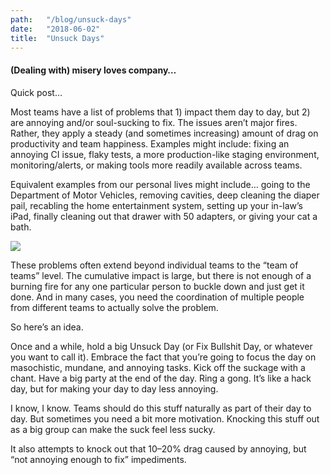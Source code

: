 ```yaml
---
path:	"/blog/unsuck-days"
date:	"2018-06-02"
title:	"Unsuck Days"
---
```


#### (Dealing with) misery loves company…

Quick post…

Most teams have a list of problems that 1) impact them day to day, but 2) are annoying and/or soul-sucking to fix. The issues aren’t major fires. Rather, they apply a steady (and sometimes increasing) amount of drag on productivity and team happiness. Examples might include: fixing an annoying CI issue, flaky tests, a more production-like staging environment, monitoring/alerts, or making tools more readily available across teams.

Equivalent examples from our personal lives might include… going to the Department of Motor Vehicles, removing cavities, deep cleaning the diaper pail, recabling the home entertainment system, setting up your in-law’s iPad, finally cleaning out that drawer with 50 adapters, or giving your cat a bath.

![](/images/1*X75DAlfPHrvHdBqwXwgHpg@2x.jpeg)

These problems often extend beyond individual teams to the “team of teams” level. The cumulative impact is large, but there is not enough of a burning fire for any one particular person to buckle down and just get it done. And in many cases, you need the coordination of multiple people from different teams to actually solve the problem.

So here’s an idea.

Once and a while, hold a big Unsuck Day (or Fix Bullshit Day, or whatever you want to call it). Embrace the fact that you’re going to focus the day on masochistic, mundane, and annoying tasks. Kick off the suckage with a chant. Have a big party at the end of the day. Ring a gong. It’s like a hack day, but for making your day to day less annoying.

I know, I know. Teams should do this stuff naturally as part of their day to day. But sometimes you need a bit more motivation. Knocking this stuff out as a big group can make the suck feel less sucky.

It also attempts to knock out that 10–20% drag caused by annoying, but “not annoying enough to fix” impediments.

